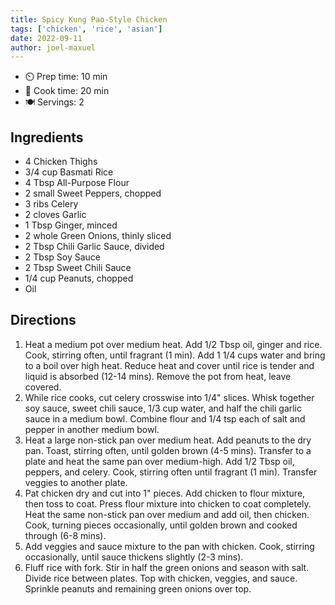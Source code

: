 ```yaml
---
title: Spicy Kung Pao-Style Chicken
tags: ['chicken', 'rice', 'asian']
date: 2022-09-11
author: joel-maxuel
---
```



- ⏲️ Prep time: 10 min
- 🍳 Cook time: 20 min
- 🍽️ Servings: 2

## Ingredients

- 4 Chicken Thighs
- 3/4 cup Basmati Rice
- 4 Tbsp All-Purpose Flour
- 2 small Sweet Peppers, chopped
- 3 ribs Celery
- 2 cloves Garlic
- 1 Tbsp Ginger, minced
- 2 whole Green Onions, thinly sliced
- 2 Tbsp Chili Garlic Sauce, divided
- 2 Tbsp Soy Sauce
- 2 Tbsp Sweet Chili Sauce
- 1/4 cup Peanuts, chopped
- Oil

## Directions

1. Heat a medium pot over medium heat. Add 1/2 Tbsp oil, ginger and rice. Cook, stirring often, until fragrant (1 min). Add 1 1/4 cups water and bring to a boil over high heat. Reduce heat and cover until rice is tender and liquid is absorbed (12-14 mins). Remove the pot from heat, leave covered.
2. While rice cooks, cut celery crosswise into 1/4" slices. Whisk together soy sauce, sweet chili sauce, 1/3 cup water, and half the chili garlic sauce in a medium bowl. Combine flour and 1/4 tsp each of salt and pepper in another medium bowl.
3. Heat a large non-stick pan over medium heat. Add peanuts to the dry pan. Toast, stirring often, until golden brown (4-5 mins). Transfer to a plate and heat the same pan over medium-high. Add 1/2 Tbsp oil, peppers, and celery. Cook, stirring often until fragrant (1 min). Transfer veggies to another plate.
4. Pat chicken dry and cut into 1" pieces. Add chicken to flour mixture, then toss to coat. Press flour mixture into chicken to coat completely. Heat the same non-stick pan over medium and add oil, then chicken. Cook, turning pieces occasionally, until golden brown and cooked through (6-8 mins).
5. Add veggies and sauce mixture to the pan with chicken. Cook, stirring occasionally, until sauce thickens slightly (2-3 mins).
6. Fluff rice with fork. Stir in half the green onions and season with salt. Divide rice between plates. Top with chicken, veggies, and sauce. Sprinkle peanuts and remaining green onions over top.
